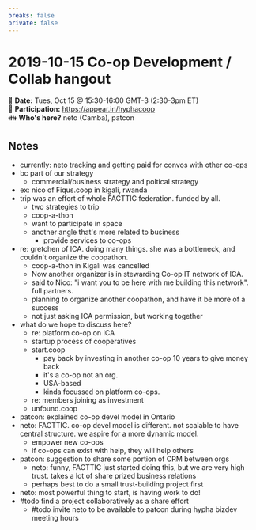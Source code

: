 ```yaml
---
breaks: false
private: false
---
```


# 2019-10-15 Co-op Development / Collab hangout

:date: **Date:** Tues, Oct 15 @ 15:30-16:00 GMT-3 (2:30-3pm ET) \
:raising_hand: **Participation:** https://appear.in/hyphacoop \
:family: **Who's here?** neto (Camba), patcon

## Notes

- currently: neto tracking and getting paid for convos with other co-ops
- bc part of our strategy
    - commercial/business strategy and poltical strategy
- ex: nico of Fiqus.coop in kigali, rwanda
- trip was an effort of whole FACTTIC federation. funded by all.
    - two strategies to trip
    - coop-a-thon
    - want to participate in space
    - another angle that's more related to business
        - provide services to co-ops
- re: gretchen of ICA. doing many things. she was a bottleneck, and couldn't organize the coopathon.
    - coop-a-thon in Kigali was cancelled 
    - Now another organizer is in stewarding Co-op IT network of ICA.
    - said to Nico: "i want you to be here with me building this network". full partners.
    - planning to organize another coopathon, and have it be more of a success
    - not just asking ICA permission, but working together
- what do we hope to discuss here?
    - re: platform co-op on ICA
    - startup process of cooperatives
    - start.coop
        - pay back by investing in another co-op 10 years to give money back
        - it's a co-op not an org.
        - USA-based
        - kinda focussed on platform co-ops.
    - re: members joining as investment
    - unfound.coop
- patcon: explained co-op devel model in Ontario
- neto: FACTTIC. co-op devel model is different. not scalable to have central structure. we aspire for a more dynamic model.
    - empower new co-ops
    - if co-ops can exist with help, they will help others
- patcon: suggestion to share some portion of CRM between orgs
    - neto: funny, FACTTIC just started doing this, but we are very high trust. takes a lot of share prized business relations
    - perhaps best to do a small trust-building project first
- neto: most powerful thing to start, is having work to do!
- #todo find a project collaboratively as a share effort
    - #todo invite neto to be available to patcon during hypha bizdev meeting hours
